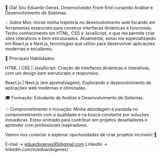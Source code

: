 👋 Olá! Sou Eduardo Genes, Desenvolvedor Front-End cursando Análise e Desenvolvimento de Sistemas.

💡 Sobre Mim: Iniciei minha trajetória no desenvolvimento web focando em ferramentas essenciais para construir interfaces dinâmicas e funcionais. Tenho conhecimento em HTML, CSS e JavaScript, o que me permite criar sites interativos e bem estruturados. Atualmente, estou me especializando em React.js e Next.js, tecnologias que utilizo para desenvolver aplicações modernas e escaláveis.

🔧 Principais Habilidades:

HTML | CSS | JavaScript: Criação de interfaces dinâmicas e interativas, com um design bem estruturado e responsivo.

React.js | Next.js (em aprendizagem): Explorando o desenvolvimento de aplicações web modernas e otimizadas.


🎓 Formação: Estudante de Análise e Desenvolvimento de Sistemas.


✨ Comprometimento e Inovação: 
Minha abordagem é pautada no comprometimento com a qualidade e na busca constante por soluções inovadoras. Estou animado para contribuir em projetos desafiadores e aprender com profissionais inspiradores.

Vamos nos conectar e explorar oportunidades de criar projetos incríveis! 🚀

E-mail -> eduardogenes95@gmail.com
Linkedin -> linkedin.com/in/eduardogenes/
